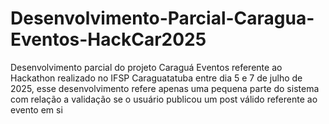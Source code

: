 # Desenvolvimento-Parcial-Caragua-Eventos-HackCar2025
Desenvolvimento parcial do projeto Caraguá Eventos referente ao Hackathon realizado no IFSP Caraguatatuba entre dia 5 e 7 de julho de 2025, esse desenvolvimento refere apenas uma pequena parte do sistema com relação a validação se o usuário publicou um post válido referente ao evento em si
